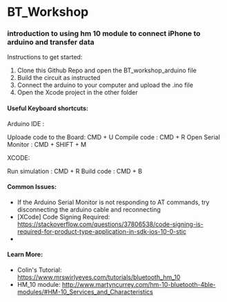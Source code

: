 # BT_Workshop
### introduction to using hm 10 module to connect iPhone to arduino and transfer data

Instructions to get started:

1. Clone this Github Repo and open the BT_workshop_arduino file
2. Build the circuit as instructed
3. Connect the arduino to your computer and upload the .ino file
4. Open the Xcode project in the other folder


#### Useful Keyboard shortcuts:

Arduino IDE :

Uploade code to the Board: CMD + U
Compile code             : CMD + R
Open Serial Monitor      : CMD + SHIFT + M

XCODE: 

Run simulation           : CMD + R
Build code               : CMD + B


#### Common Issues:
- If the Arduino Serial Monitor is not responding to AT commands, try disconnecting the arduino cable and reconnecting
- [XCode] Code Signing Required: https://stackoverflow.com/questions/37806538/code-signing-is-required-for-product-type-application-in-sdk-ios-10-0-stic
- 

#### Learn More:
- Colin's Tutorial: https://www.mrswirlyeyes.com/tutorials/bluetooth_hm_10
- HM_10 module: http://www.martyncurrey.com/hm-10-bluetooth-4ble-modules/#HM-10_Services_and_Characteristics
